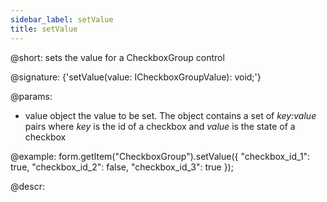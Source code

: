 ```yaml
---
sidebar_label: setValue
title: setValue
---          
```


@short: sets the value for a CheckboxGroup control 

@signature: {'setValue(value: ICheckboxGroupValue): void;'}

@params:
- value      object      the value to be set. The object contains a set of <i>key:value</i> pairs where <i>key</i> is the id of a checkbox and <i>value</i> is the state of a checkbox

@example:
form.getItem("CheckboxGroup").setValue({
    "checkbox_id_1": true,
    "checkbox_id_2": false,
    "checkbox_id_3": true
});



@descr:


